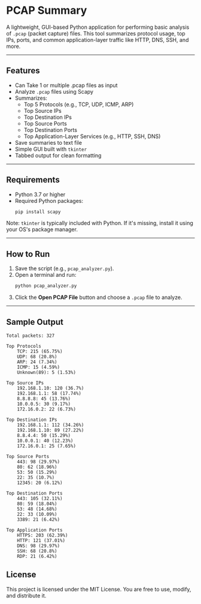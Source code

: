 # PCAP Summary

A lightweight, GUI-based Python application for performing basic analysis of `.pcap` (packet capture) files. This tool summarizes protocol usage, top IPs, ports, and common application-layer traffic like HTTP, DNS, SSH, and more.

---

## Features
- Can Take 1 or multiple .pcap files as input
- Analyze `.pcap` files using Scapy
- Summarizes:
  - Top 5 Protocols (e.g., TCP, UDP, ICMP, ARP)
  - Top Source IPs
  - Top Destination IPs
  - Top Source Ports
  - Top Destination Ports
  - Top Application-Layer Services (e.g., HTTP, SSH, DNS)
- Save summaries to text file
- Simple GUI built with `tkinter`
- Tabbed output for clean formatting

---

## Requirements

- Python 3.7 or higher
- Required Python packages:
  ```bash
  pip install scapy
  ```

Note: `tkinter` is typically included with Python. If it's missing, install it using your OS's package manager.

---

## How to Run

1. Save the script (e.g., `pcap_analyzer.py`).
2. Open a terminal and run:
   ```bash
   python pcap_analyzer.py
   ```
3. Click the **Open PCAP File** button and choose a `.pcap` file to analyze.

---

## Sample Output

```
Total packets: 327

Top Protocols
    TCP: 215 (65.75%)
    UDP: 68 (20.8%)
    ARP: 24 (7.34%)
    ICMP: 15 (4.59%)
    Unknown(89): 5 (1.53%)

Top Source IPs
    192.168.1.10: 120 (36.7%)
    192.168.1.1: 58 (17.74%)
    8.8.8.8: 45 (13.76%)
    10.0.0.5: 30 (9.17%)
    172.16.0.2: 22 (6.73%)

Top Destination IPs
    192.168.1.1: 112 (34.26%)
    192.168.1.10: 89 (27.22%)
    8.8.4.4: 50 (15.29%)
    10.0.0.1: 40 (12.23%)
    172.16.0.1: 25 (7.65%)

Top Source Ports
    443: 98 (29.97%)
    80: 62 (18.96%)
    53: 50 (15.29%)
    22: 35 (10.7%)
    12345: 20 (6.12%)

Top Destination Ports
    443: 105 (32.11%)
    80: 59 (18.04%)
    53: 48 (14.68%)
    22: 33 (10.09%)
    3389: 21 (6.42%)

Top Application Ports
    HTTPS: 203 (62.39%)
    HTTP: 121 (37.01%)
    DNS: 98 (29.97%)
    SSH: 68 (20.8%)
    RDP: 21 (6.42%)

```



## License

This project is licensed under the MIT License. You are free to use, modify, and distribute it.
